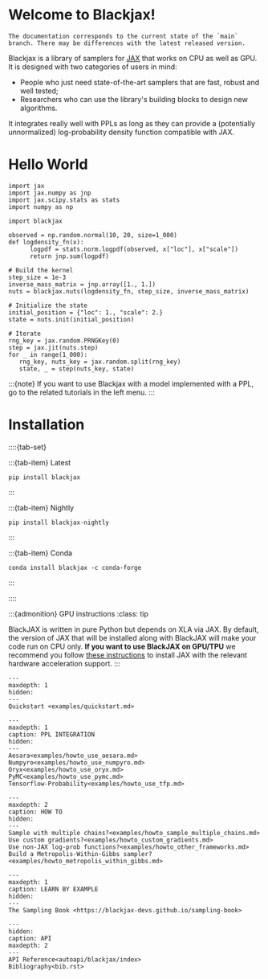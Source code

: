 # Welcome to Blackjax!

```{warning}
The documentation corresponds to the current state of the `main` branch. There may be differences with the latest released version.
```

Blackjax is a library of samplers for [JAX](https://github.com/google/jax) that works on CPU as well as GPU. It is designed with two categories of users in mind:

- People who just need state-of-the-art samplers that are fast, robust and well tested;
- Researchers who can use the library's building blocks to design new algorithms.

It integrates really well with PPLs as long as they can provide a (potentially unnormalized) log-probability density function compatible with JAX.


# Hello World

```{code-block} Python
import jax
import jax.numpy as jnp
import jax.scipy.stats as stats
import numpy as np

import blackjax

observed = np.random.normal(10, 20, size=1_000)
def logdensity_fn(x):
      logpdf = stats.norm.logpdf(observed, x["loc"], x["scale"])
      return jnp.sum(logpdf)

# Build the kernel
step_size = 1e-3
inverse_mass_matrix = jnp.array([1., 1.])
nuts = blackjax.nuts(logdensity_fn, step_size, inverse_mass_matrix)

# Initialize the state
initial_position = {"loc": 1., "scale": 2.}
state = nuts.init(initial_position)

# Iterate
rng_key = jax.random.PRNGKey(0)
step = jax.jit(nuts.step)
for _ in range(1_000):
   rng_key, nuts_key = jax.random.split(rng_key)
   state, _ = step(nuts_key, state)
```

:::{note}
If you want to use Blackjax with a model implemented with a PPL, go to the related tutorials in the left menu.
:::


# Installation

::::{tab-set}

:::{tab-item} Latest
```{code-block} bash
pip install blackjax
```
:::

:::{tab-item} Nightly
```{code-block} bash
pip install blackjax-nightly
```
:::

:::{tab-item} Conda
```{code-block} bash
conda install blackjax -c conda-forge
```
:::

::::

:::{admonition} GPU instructions
:class: tip

BlackJAX is written in pure Python but depends on XLA via JAX. By default, the
version of JAX that will be installed along with BlackJAX will make your code
run on CPU only. **If you want to use BlackJAX on GPU/TPU** we recommend you follow
[these instructions](https://github.com/google/jax#installation) to install JAX
with the relevant hardware acceleration support.
:::

```{toctree}
---
maxdepth: 1
hidden:
---
Quickstart <examples/quickstart.md>
```

```{toctree}
---
maxdepth: 1
caption: PPL INTEGRATION
hidden:
---
Aesara<examples/howto_use_aesara.md>
Numpyro<examples/howto_use_numpyro.md>
Oryx<examples/howto_use_oryx.md>
PyMC<examples/howto_use_pymc.md>
Tensorflow-Probability<examples/howto_use_tfp.md>
```

```{toctree}
---
maxdepth: 2
caption: HOW TO
hidden:
---
Sample with multiple chains?<examples/howto_sample_multiple_chains.md>
Use custom gradients?<examples/howto_custom_gradients.md>
Use non-JAX log-prob functions?<examples/howto_other_frameworks.md>
Build a Metropolis-Within-Gibbs sampler?<examples/howto_metropolis_within_gibbs.md>
```

```{toctree}
---
maxdepth: 1
caption: LEARN BY EXAMPLE
hidden:
---
The Sampling Book <https://blackjax-devs.github.io/sampling-book>
```

```{toctree}
---
hidden:
caption: API
maxdepth: 2
---
API Reference<autoapi/blackjax/index>
Bibliography<bib.rst>
```
